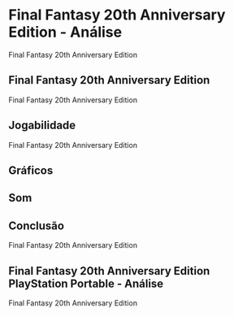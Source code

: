 ---
---

# Final Fantasy 20th Anniversary Edition - Análise

Final Fantasy 20th Anniversary Edition

## Final Fantasy 20th Anniversary Edition

Final Fantasy 20th Anniversary Edition

## Jogabilidade

Final Fantasy 20th Anniversary Edition

## Gráficos


## Som

## Conclusão

Final Fantasy 20th Anniversary Edition

## Final Fantasy 20th Anniversary Edition PlayStation Portable - Análise

Final Fantasy 20th Anniversary Edition
